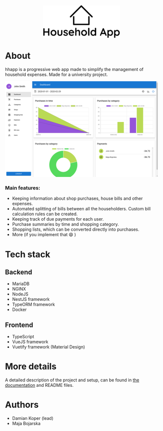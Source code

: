 <p align="center">
  <img width="50%" src="img/hhapp_logo_white.png">
</p>

# About
hhapp is a progressive web app made to simplify the management of household expenses. Made for a university project.  

![App dashboard view](img/dashboard.png)
### Main features:
- Keeping information about shop purchases, house bills and other expenses. 
- Automated splitting of bills between all the householders. Custom bill calculation rules can be created. 
- Keeping track of due payments for each user.
- Purchase summaries by time and shopping category.
- Shopping lists, which can be converted directly into purchases.
- More (if you implement that :smile: )

# Tech stack

## Backend
- MariaDB
- NGINX
- NodeJS
- NestJS framework
- TypeORM framework
- Docker

## Frontend
- TypeScript
- VueJS framework
- Vuetify framework (Material Design)

# More details

A detailed description of the project and setup, can be found in [the documentation](docs/out/Bazy_Danych_2.pdf) and README files.

# Authors

- Damian Koper (lead)
- Maja Bojarska